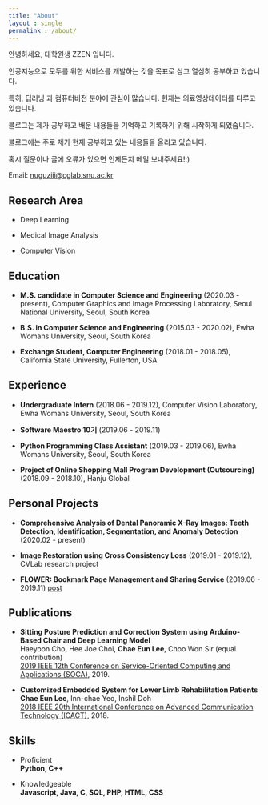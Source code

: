 ```yaml
---
title: "About"
layout : single
permalink : /about/
---
```


안녕하세요, 대학원생 ZZEN 입니다.

인공지능으로 모두를 위한 서비스를 개발하는 것을 목표로 삼고 열심히 공부하고 있습니다.

특히, 딥러닝 과 컴퓨터비전 분야에 관심이 많습니다. 현재는 의료영상데이터를 다루고 있습니다.

블로그는 제가 공부하고 배운 내용들을 기억하고 기록하기 위해 시작하게 되었습니다.

블로그에는 주로 제가 현재 공부하고 있는 내용들을 올리고 있습니다.

혹시 질문이나 글에 오류가 있으면 언제든지 메일 보내주세요!:)

Email: nuguziii@cglab.snu.ac.kr

## Research Area

- Deep Learning

- Medical Image Analysis

- Computer Vision

## Education
- **M.S. candidate in Computer Science and Engineering** (2020.03 - present), Computer Graphics and Image Processing Laboratory, Seoul National University, Seoul, South Korea

- **B.S. in Computer Science and Engineering** (2015.03 - 2020.02), Ewha Womans University, Seoul, South Korea

- **Exchange Student, Computer Engineering** (2018.01 - 2018.05), California State University, Fullerton, USA

## Experience

- **Undergraduate Intern** (2018.06 - 2019.12), Computer Vision Laboratory, Ewha Womans University, Seoul, South Korea

- **Software Maestro 10기** (2019.06 - 2019.11)

- **Python Programming Class Assistant** (2019.03 - 2019.06), Ewha Womans University, Seoul, South Korea

- **Project of Online Shopping Mall Program Development (Outsourcing)** (2018.09 - 2018.10), Hanju Global

## Personal Projects

- **Comprehensive Analysis of Dental Panoramic X-Ray Images: Teeth Detection, Identification, Segmentation, and Anomaly Detection**
(2020.02 - present)

- **Image Restoration using Cross Consistency Loss**
(2019.01 - 2019.12), CVLab research project

- **FLOWER: Bookmark Page Management and Sharing Service** (2019.06 - 2019.11) [post](https://blog.naver.com/PostView.nhn?blogId=sw_maestro&logNo=221710898997&categoryNo=21&parentCategoryNo=21&from=thumbnailList)

## Publications

- **Sitting Posture Prediction and Correction System using Arduino-Based Chair and Deep Learning Model**<br>
Haeyoon Cho, Hee Joe Choi, **Chae Eun Lee**, Choo Won Sir (equal contribution)<br>
[2019 IEEE 12th Conference on Service-Oriented Computing and Applications (SOCA)](https://ieeexplore.ieee.org/document/8953010), 2019.

- **Customized Embedded System for Lower Limb Rehabilitation Patients**<br>
**Chae Eun Lee**, Inn-chae Yeo, Inshil Doh<br>
[2018 IEEE 20th International Conference on Advanced Communication Technology (ICACT)](https://ieeexplore.ieee.org/document/8323706), 2018.

## Skills

- Proficient<br>
**Python, C++**

- Knowledgeable<br>
**Javascript, Java, C, SQL, PHP, HTML, CSS**
